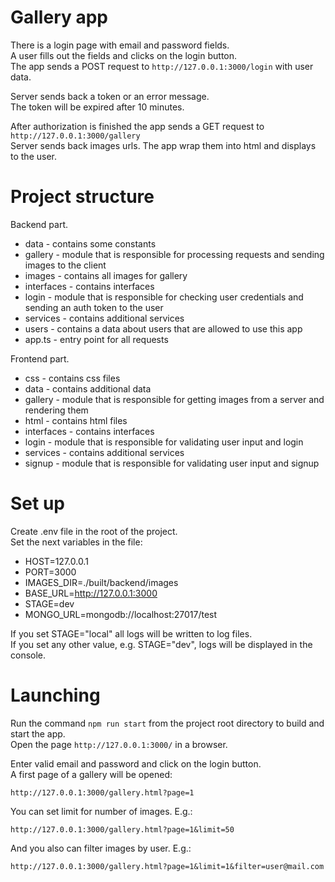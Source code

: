 # Gallery app

There is a login page with email and password fields.  
A user fills out the fields and clicks on the login button.  
The app sends a POST request to `http://127.0.0.1:3000/login`
with user data.

Server sends back a token or an error message.  
The token will be expired after 10 minutes.

After authorization is finished the app sends a GET request to `http://127.0.0.1:3000/gallery`  
Server sends back images urls. The app wrap them into html and displays to the user.

# Project structure

Backend part.

- data - contains some constants
- gallery - module that is responsible for processing requests and sending images to the client
- images - contains all images for gallery
- interfaces - contains interfaces
- login - module that is responsible for checking user credentials and sending an auth token to the user
- services - contains additional services
- users - contains a data about users that are allowed to use this app
- app.ts - entry point for all requests
  
Frontend part.

- css - contains css files
- data - contains additional data
- gallery - module that is responsible for getting images from a server and rendering them
- html - contains html files
- interfaces - contains interfaces
- login - module that is responsible for validating user input and login
- services - contains additional services
- signup - module that is responsible for validating user input and signup

# Set up

Create .env file in the root of the project.  
Set the next variables in the file:

- HOST=127.0.0.1
- PORT=3000
- IMAGES_DIR=./built/backend/images
- BASE_URL=http://127.0.0.1:3000
- STAGE=dev 
- MONGO_URL=mongodb://localhost:27017/test

If you set STAGE="local" all logs will be written to log files.  
If you set any other value, e.g. STAGE="dev", logs will be displayed in the console.

# Launching

Run the command `npm run start` from the project root directory to build and start the app.  
Open the page `http://127.0.0.1:3000/` in a browser.

Enter valid email and password and click on the login button.  
A first page of a gallery will be opened:

`http://127.0.0.1:3000/gallery.html?page=1`

You can set limit for number of images. E.g.:  

`http://127.0.0.1:3000/gallery.html?page=1&limit=50`

And you also can filter images by user. E.g.:

`http://127.0.0.1:3000/gallery.html?page=1&limit=1&filter=user@mail.com`
